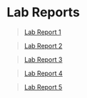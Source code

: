 # Lab Reports
>[Lab Report 1](https://shreyavelagala.github.io/cse15l-lab-reports/lab-report-1-week-2.html)

>[Lab Report 2](https://shreyavelagala.github.io/cse15l-lab-reports/lab-report-2-week-4.html)

>[Lab Report 3](https://shreyavelagala.github.io/cse15l-lab-reports/lab-report-3-week-6.html)

>[Lab Report 4](https://shreyavelagala.github.io/cse15l-lab-reports/lab-report-4-week-8.html)

>[Lab Report 5](https://shreyavelagala.github.io/cse15l-lab-reports/lab-report-5-week-10.html)

